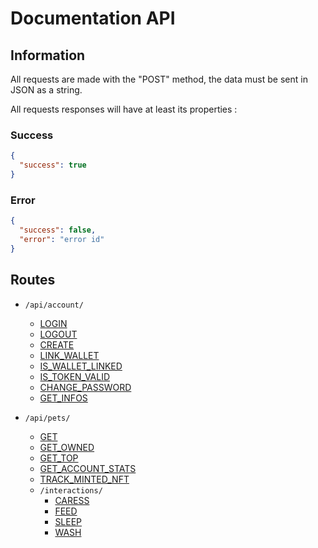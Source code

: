 # Documentation API

## Information
All requests are made with the "POST" method, the data must be sent in JSON as a string.  

All requests responses will have at least its properties :
### Success
```json
{
  "success": true
}
```

### Error
```json
{
  "success": false,
  "error": "error id"
}
```

## Routes
- ``/api/account/``
    - [LOGIN](./routes/account/LOGIN.md)
    - [LOGOUT](./routes/account/LOGOUT.md)
    - [CREATE](./routes/account/REGISTER.md)
    - [LINK_WALLET](./routes/account/LINK_WALLET.md)
    - [IS_WALLET_LINKED](./routes/account/IS_WALLET_LINKED.md)
    - [IS_TOKEN_VALID](./routes/account/IS_TOKEN_VALID.md)
    - [CHANGE_PASSWORD](./routes/account/CHANGE_PASSWORD.md)
    - [GET_INFOS](./routes/account/GET_INFOS.md)

- ``/api/pets/``
    - [GET](./routes/pets/GET.md)
    - [GET_OWNED](./routes/pets/GET_OWNED.md)
    - [GET_TOP](./routes/pets/GET_TOP.md)
    - [GET_ACCOUNT_STATS](./routes/pets/GET_ACCOUNT_STATS.md)
    - [TRACK_MINTED_NFT](./routes/pets/TRACK_MINTED_NFT.md)
    - ``/interactions/``
        - [CARESS](./routes/pets/interactions/INTERACTIONS.md)
        - [FEED](./routes/pets/interactions/INTERACTIONS.md)
        - [SLEEP](./routes/pets/interactions/INTERACTIONS.md)
        - [WASH](./routes/pets/interactions/INTERACTIONS.md)
